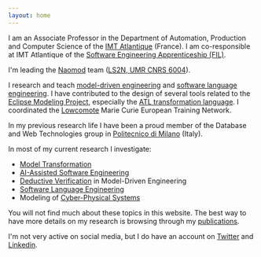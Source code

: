```yaml
---
layout: home
---
```


I am an Associate Professor in the Department of Automation, Production and Computer Science of the [IMT Atlantique](http://www.imt-atlantique.fr/) (France). I am co-responsible at IMT Atlantique of the [Software Engineering Apprenticeship (FIL)](https://www.imt-atlantique.fr/fr/formation/ingenieur-apprentissage/ingenierie-logicielle). 

I'm leading the [Naomod](https://naomod.github.io/) team ([LS2N, UMR CNRS 6004](http://ls2n.fr/)). 

I research and teach [model-driven engineering](https://en.wikipedia.org/wiki/Model-driven_engineering) and [software language engineering](https://en.wikipedia.org/wiki/Domain-specific_language). I have contributed to the design of several tools related to the [Eclipse Modeling Project](https://www.eclipse.org/modeling/), especially the [ATL transformation language](https://www.eclipse.org/atl/). I coordinated the [Lowcomote](https://www.lowcomote.eu/) Marie Curie European Training Network.

In my previous research life I have been a proud member of the Database and Web Technologies group in [Politecnico di Milano](http://www.polimi.it/en/english-version/) (Italy).

In most of my current research I investigate:

* [Model Transformation](https://en.wikipedia.org/wiki/Model_transformation)
* [AI-Assisted Software Engineering](https://www.google.com/search?q=AI-Assisted+Development)
* [Deductive Verification](https://en.wikipedia.org/wiki/Formal_verification#Approaches) in Model-Driven Engineering
* [Software Language Engineering](https://en.wikipedia.org/wiki/Domain-specific_language)
* Modeling of [Cyber-Physical Systems](https://en.wikipedia.org/wiki/Cyber-physical_system)

You will not find much about these topics in this website. The best way to have more details on my research is browsing through my [publications](publications).

I'm not very active on social media, but I do have an account on [Twitter](https://twitter.com/massimotisi) and [Linkedin](https://www.linkedin.com/in/massimotisi/). 